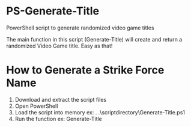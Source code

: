 # PS-Generate-Title
PowerShell script to generate randomized video game titles

The main function in this script (Generate-Title) will create and return a randomized Video Game title. Easy as that!

# How to Generate a Strike Force Name
1. Download and extract the script files
2. Open PowerShell
3. Load the script into memory ex: . .\scriptdirectory\Generate-Title.ps1
4. Run the function ex: Generate-Title
